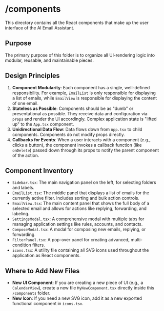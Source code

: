 # /components

This directory contains all the React components that make up the user interface of the AI Email Assistant.

## Purpose

The primary purpose of this folder is to organize all UI-rendering logic into modular, reusable, and maintainable pieces.

## Design Principles

1.  **Component Modularity**: Each component has a single, well-defined responsibility. For example, `EmailList` is only responsible for displaying a list of emails, while `EmailView` is responsible for displaying the content of one email.
2.  **Stateless as Possible**: Components should be as "dumb" or presentational as possible. They receive data and configuration via `props` and render the UI accordingly. Complex application state is "lifted up" to the `App.tsx` component.
3.  **Unidirectional Data Flow**: Data flows down from `App.tsx` to child components. Components do not modify props directly.
4.  **Callbacks for Events**: When a user interacts with a component (e.g., clicks a button), the component invokes a callback function (like `onDelete`) passed down through its props to notify the parent component of the action.

## Component Inventory

*   `Sidebar.tsx`: The main navigation panel on the left, for selecting folders and labels.
*   `EmailList.tsx`: The middle panel that displays a list of emails for the currently active filter. Includes sorting and bulk action controls.
*   `EmailView.tsx`: The main content panel that shows the full body of a selected email and allows for actions like replying, forwarding, and labeling.
*   `SettingsModal.tsx`: A comprehensive modal with multiple tabs for managing application settings like rules, accounts, and contacts.
*   `ComposeModal.tsx`: A modal for composing new emails, replying, or forwarding.
*   `FilterPanel.tsx`: A pop-over panel for creating advanced, multi-condition filters.
*   `icons.tsx`: A utility file containing all SVG icons used throughout the application as React components.

## Where to Add New Files

*   **New UI Component**: If you are creating a new piece of UI (e.g., a `CalendarView`), create a new file `MyNewComponent.tsx` directly inside this `/components` folder.
*   **New Icon**: If you need a new SVG icon, add it as a new exported functional component in `icons.tsx`.
